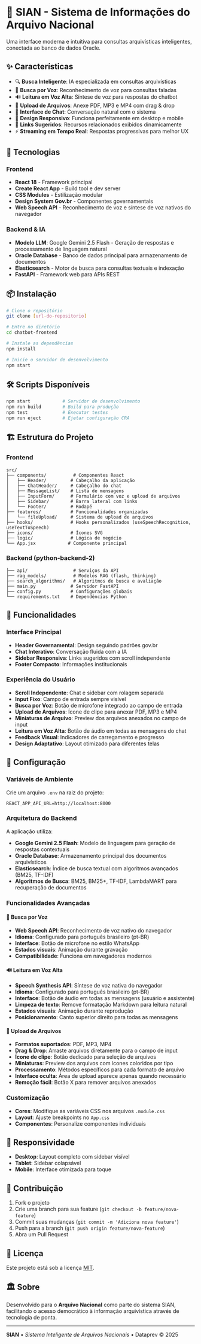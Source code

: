 # 🤖 SIAN - Sistema de Informações do Arquivo Nacional

Uma interface moderna e intuitiva para consultas arquivísticas inteligentes, conectada ao banco de dados Oracle.

## ✨ Características

- 🔍 **Busca Inteligente**: IA especializada em consultas arquivísticas
- 🎤 **Busca por Voz**: Reconhecimento de voz para consultas faladas
- 🔊 **Leitura em Voz Alta**: Síntese de voz para respostas do chatbot
- 📎 **Upload de Arquivos**: Anexe PDF, MP3 e MP4 com drag & drop
- 💬 **Interface de Chat**: Conversação natural com o sistema
- 📱 **Design Responsivo**: Funciona perfeitamente em desktop e mobile
- 🔗 **Links Sugeridos**: Recursos relacionados exibidos dinamicamente
- ⚡ **Streaming em Tempo Real**: Respostas progressivas para melhor UX

## 🚀 Tecnologias

### Frontend
- **React 18** - Framework principal
- **Create React App** - Build tool e dev server
- **CSS Modules** - Estilização modular
- **Design System Gov.br** - Componentes governamentais
- **Web Speech API** - Reconhecimento de voz e síntese de voz nativos do navegador

### Backend & IA
- **Modelo LLM**: Google Gemini 2.5 Flash - Geração de respostas e processamento de linguagem natural
- **Oracle Database** - Banco de dados principal para armazenamento de documentos
- **Elasticsearch** - Motor de busca para consultas textuais e indexação
- **FastAPI** - Framework web para APIs REST

## 📦 Instalação

```bash
# Clone o repositório
git clone [url-do-repositorio]

# Entre no diretório
cd chatbot-frontend

# Instale as dependências
npm install

# Inicie o servidor de desenvolvimento
npm start
```

## 🛠️ Scripts Disponíveis

```bash
npm start            # Servidor de desenvolvimento
npm run build        # Build para produção
npm test             # Executar testes
npm run eject        # Ejetar configuração CRA
```

## 🏗️ Estrutura do Projeto

### Frontend
```
src/
├── components/          # Componentes React
│   ├── Header/         # Cabeçalho da aplicação
│   ├── ChatHeader/     # Cabeçalho do chat
│   ├── MessageList/    # Lista de mensagens
│   ├── InputForm/      # Formulário com voz e upload de arquivos
│   ├── Sidebar/        # Barra lateral com links
│   └── Footer/         # Rodapé
├── features/           # Funcionalidades organizadas
│   └── fileUpload/     # Sistema de upload de arquivos
├── hooks/              # Hooks personalizados (useSpeechRecognition, useTextToSpeech)
├── icons/              # Ícones SVG
├── logic/              # Lógica de negócio
└── App.jsx            # Componente principal
```

### Backend (python-backend-2)
```
├── api/                 # Serviços da API
├── rag_models/          # Modelos RAG (flash, thinking)
├── search_algorithms/   # Algoritmos de busca e avaliação
├── main.py             # Servidor FastAPI
├── config.py           # Configurações globais
└── requirements.txt    # Dependências Python
```

## 🎨 Funcionalidades

### Interface Principal
- **Header Governamental**: Design seguindo padrões gov.br
- **Chat Interativo**: Conversação fluida com a IA
- **Sidebar Responsiva**: Links sugeridos com scroll independente
- **Footer Compacto**: Informações institucionais

### Experiência do Usuário
- **Scroll Independente**: Chat e sidebar com rolagem separada
- **Input Fixo**: Campo de entrada sempre visível
- **Busca por Voz**: Botão de microfone integrado ao campo de entrada
- **Upload de Arquivos**: Ícone de clipe para anexar PDF, MP3 e MP4
- **Miniaturas de Arquivo**: Preview dos arquivos anexados no campo de input
- **Leitura em Voz Alta**: Botão de áudio em todas as mensagens do chat
- **Feedback Visual**: Indicadores de carregamento e progresso
- **Design Adaptativo**: Layout otimizado para diferentes telas

## 🔧 Configuração

### Variáveis de Ambiente
Crie um arquivo `.env` na raiz do projeto:

```env
REACT_APP_API_URL=http://localhost:8000
```

### Arquitetura do Backend
A aplicação utiliza:
- **Google Gemini 2.5 Flash**: Modelo de linguagem para geração de respostas contextuais
- **Oracle Database**: Armazenamento principal dos documentos arquivísticos
- **Elasticsearch**: Índice de busca textual com algoritmos avançados (BM25, TF-IDF)
- **Algoritmos de Busca**: BM25, BM25+, TF-IDF, LambdaMART para recuperação de documentos

### Funcionalidades Avançadas

#### 🎤 Busca por Voz
- **Web Speech API**: Reconhecimento de voz nativo do navegador
- **Idioma**: Configurado para português brasileiro (pt-BR)
- **Interface**: Botão de microfone no estilo WhatsApp
- **Estados visuais**: Animação durante gravação
- **Compatibilidade**: Funciona em navegadores modernos

#### 🔊 Leitura em Voz Alta
- **Speech Synthesis API**: Síntese de voz nativa do navegador
- **Idioma**: Configurado para português brasileiro (pt-BR)
- **Interface**: Botão de áudio em todas as mensagens (usuário e assistente)
- **Limpeza de texto**: Remove formatação Markdown para leitura natural
- **Estados visuais**: Animação durante reprodução
- **Posicionamento**: Canto superior direito para todas as mensagens

#### 📎 Upload de Arquivos
- **Formatos suportados**: PDF, MP3, MP4
- **Drag & Drop**: Arraste arquivos diretamente para o campo de input
- **Ícone de clipe**: Botão dedicado para seleção de arquivos
- **Miniaturas**: Preview dos arquivos com ícones coloridos por tipo
- **Processamento**: Métodos específicos para cada formato de arquivo
- **Interface oculta**: Área de upload aparece apenas quando necessário
- **Remoção fácil**: Botão X para remover arquivos anexados

### Customização
- **Cores**: Modifique as variáveis CSS nos arquivos `.module.css`
- **Layout**: Ajuste breakpoints no `App.css`
- **Componentes**: Personalize componentes individuais

## 📱 Responsividade

- **Desktop**: Layout completo com sidebar visível
- **Tablet**: Sidebar colapsável
- **Mobile**: Interface otimizada para toque

## 🤝 Contribuição

1. Fork o projeto
2. Crie uma branch para sua feature (`git checkout -b feature/nova-feature`)
3. Commit suas mudanças (`git commit -m 'Adiciona nova feature'`)
4. Push para a branch (`git push origin feature/nova-feature`)
5. Abra um Pull Request

## 📄 Licença

Este projeto está sob a licença [MIT](LICENSE).

## 🏛️ Sobre

Desenvolvido para o **Arquivo Nacional** como parte do sistema SIAN, facilitando o acesso democrático à informação arquivística através de tecnologia de ponta.

---

**SIAN** • *Sistema Inteligente de Arquivos Nacionais* • Dataprev © 2025